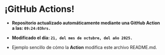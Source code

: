 # ¡GitHub Actions!
* **Repositorio actualizado automáticamente mediante una GitHub Action a las: `09:24:03hrs.`**
* **Modificado el día: `21, del mes de octubre, del año 2025.`**

* Ejemplo sencillo de cómo la **Action** modifica este archivo README.md.

